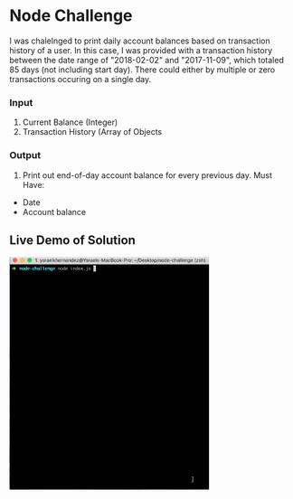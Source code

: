 # Node Challenge
I was chalelnged to print daily account balances based on transaction history of a user. In this case, I was provided with a transaction history between the date range of "2018-02-02" and "2017-11-09", which totaled 85 days (not including start day). There could either by multiple or zero transactions occuring on a single day.

### Input
1. Current Balance (Integer)
2. Transaction History (Array of Objects

### Output
1. Print out end-of-day account balance for every previous day. Must Have:
  - Date
  - Account balance

## Live Demo of Solution
<img src="https://github.com/ykeanu/node-challenge/blob/master/assets/live-demo.gif?raw=true" width="70%" height="70%">
